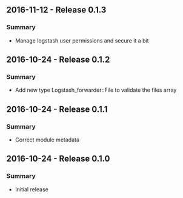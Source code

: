 ## 2016-11-12 - Release 0.1.3
### Summary
* Manage logstash user permissions and secure it a bit

## 2016-10-24 - Release 0.1.2
### Summary
* Add new type Logstash_forwarder::File to validate the files array

## 2016-10-24 - Release 0.1.1
### Summary
* Correct module metadata

## 2016-10-24 - Release 0.1.0
### Summary
* Initial release
